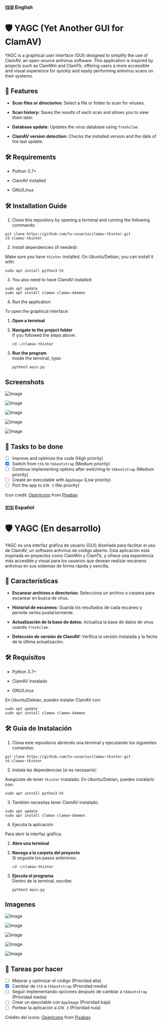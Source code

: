 
### 🇬🇧 English 

# 🛡️ YAGC (Yet Another GUI for ClamAV)

YAGC is a graphical user interface (GUI) designed to simplify the use of ClamAV, an open-source antivirus software. This application is inspired by projects such as ClamWin and ClamTk, offering users a more accessible and visual experience for quickly and easily performing antivirus scans on their systems.

## 🌟 Features

-   **Scan files or directories:** Select a file or folder to scan for viruses.
    
-   **Scan history:** Saves the results of each scan and allows you to view them later.
    
-   **Database update:** Updates the virus database using `freshclam`.
    
-   **ClamAV version detection:** Checks the installed version and the date of the last update.
    
## 🛠️ Requirements

-   Python 3.7+
    
-   ClamAV installed

-   GNU/Linux     

## 🛠️ Installation Guide 

1.  Clone this repository by opening a terminal and running the following commands:
    
```
git clone https://github.com/tu-usuario/clamav-tkinter.git
cd clamav-tkinter
```

2.  Install dependencies (if needed):
    
Make sure you have `tkinter` installed. On Ubuntu/Debian, you can install it with:
```
sudo apt install python3-tk
```

3. You also need to have ClamAV installed:

```
sudo apt update
sudo apt install clamav clamav-daemon
```

4. Run the application

To open the graphical interface:

1. **Open a terminal**  

2. **Navigate to the project folder**  
   If you followed the steps above:
   ```
   cd ~/clamav-tkinter
   ```

3. **Run the program**  
   Inside the terminal, type:
   ```
   python3 main.py
   ```

## Screenshots
![Image](https://github.com/user-attachments/assets/10a0fb3d-f318-441b-a127-47ce1decee50)

![Image](https://github.com/user-attachments/assets/12b176d7-35e8-439f-bf6f-b12b722eb85d)

![Image](https://github.com/user-attachments/assets/fe0d56e1-5fb8-4424-87a7-03f7a9b792c5)

![Image](https://github.com/user-attachments/assets/d69f013e-d5cd-437e-a664-3fedbdb64553)

![Image](https://github.com/user-attachments/assets/502a5fed-0c3f-41c7-bb91-de716407cc35)

## 📝 Tasks to be done
- [ ] Improve and optimize the code (High priority)
- [x] Switch from `ttk` to `tkbootstrap` (Medium priority)
- [ ] Continue implementing options after switching to `tkbootstrap` (Medium priority)
- [ ] Create an executable with `AppImage` (Low priority)
- [ ] Port the app to `GTK 3` (No priority)

Icon credit: <a href="https://pixabay.com/users/openicons-28911/?utm_source=link-attribution&utm_medium=referral&utm_campaign=image&utm_content=98528">OpenIcons</a> from <a href="https://pixabay.com//?utm_source=link-attribution&utm_medium=referral&utm_campaign=image&utm_content=98528">Pixabay</a>


### 🇪🇸 Español

# 🛡️ YAGC (En desarrollo)

YAGC es una interfaz gráfica de usuario (GUI) diseñada para facilitar el uso de ClamAV, un software antivirus de código abierto. Esta aplicación está inspirada en proyectos como ClamWin y ClamTk, y ofrece una experiencia más accesible y visual para los usuarios que desean realizar escaneos antivirus en sus sistemas de forma rápida y sencilla.

## 🌟 Características

-   **Escanear archivos o directorios:** Selecciona un archivo o carpeta para escanear en busca de virus.
    
-   **Historial de escaneos:** Guarda los resultados de cada escaneo y permite verlos posteriormente.
    
-   **Actualización de la base de datos:** Actualiza la base de datos de virus usando `freshclam`.
    
-   **Detección de versión de ClamAV:** Verifica la versión instalada y la fecha de la última actualización.
    

## 🛠️ Requisitos

-   Python 3.7+
    
-   ClamAV instalado

-   GNU/Linux    

En Ubuntu/Debian, puedes instalar ClamAV con:

```
sudo apt update
sudo apt install clamav clamav-daemon
```

## 🛠️ Guía de Instalación

1. Clona este repositorio abriendo una terminal y ejecutando los siguientes comandos:

```
git clone https://github.com/tu-usuario/clamav-tkinter.git
cd clamav-tkinter
```

2. Instala las dependencias (si es necesario):

Asegúrate de tener `tkinter` instalado. En Ubuntu/Debian, puedes instalarlo con:

```
sudo apt install python3-tk
```

3. También necesitas tener ClamAV instalado:

```
sudo apt update
sudo apt install clamav clamav-daemon
```

4. Ejecuta la aplicación

Para abrir la interfaz gráfica:

1. **Abre una terminal**

2. **Navega a la carpeta del proyecto**  
   Si seguiste los pasos anteriores:
   ```
   cd ~/clamav-tkinter
   ```

3. **Ejecuta el programa**  
   Dentro de la terminal, escribe:
   ```
   python3 main.py
   ```

## Imagenes
![Image](https://github.com/user-attachments/assets/bb599918-1d52-4537-bb00-ac41cdca3a81)

![Image](https://github.com/user-attachments/assets/6a678025-3f61-4de7-88d7-4c645e59c271)

![Image](https://github.com/user-attachments/assets/d92560dc-5c04-4234-977d-ab4c53e4ffdc)

![Image](https://github.com/user-attachments/assets/ba98efa9-e766-4538-a510-c69e7224e645)

![Image](https://github.com/user-attachments/assets/4eecd471-0bda-409a-ae42-9aef48f4cfc7)


## 📝 Tareas por hacer
- [ ] Mejorar y optimizar el código (Prioridad alta)
- [x] Cambiar de `ttk` a `tkbootstrap` (Prioridad media)
- [ ] Seguir implementando opciones después de cambiar a `tkbootstrap` (Prioridad media)
- [ ] Crear un ejecutable con `AppImage` (Prioridad baja)
- [ ] Portear la aplicación a `GTK 3` (Prioridad nula)

Crédito del icono: <a href="https://pixabay.com/users/openicons-28911/?utm_source=link-attribution&utm_medium=referral&utm_campaign=image&utm_content=98528">OpenIcons</a> from <a href="https://pixabay.com//?utm_source=link-attribution&utm_medium=referral&utm_campaign=image&utm_content=98528">Pixabay</a>
